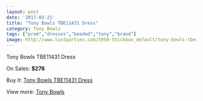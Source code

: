 ```yaml
---
layout: post
date: '2017-03-21'
title: "Tony Bowls TBE11431 Dress"
category: Tony Bowls
tags: ["prom","dresses","beaded","tony","brand"]
image: http://www.lustparties.com/5950-thickbox_default/tony-bowls-tbe11431-dress.jpg
---
```

Tony Bowls TBE11431 Dress

On Sales: **$278**
<a href="https://www.lustparties.com/en/tony-bowls/2023-tony-bowls-tbe11431-dress.html"><amp-img layout="responsive" width="600" height="600" src="//www.lustparties.com/5950-thickbox_default/tony-bowls-tbe11431-dress.jpg" alt="Tony Bowls TBE11431 Dress 0" /></a>
<a href="https://www.lustparties.com/en/tony-bowls/2023-tony-bowls-tbe11431-dress.html"><amp-img layout="responsive" width="600" height="600" src="//www.lustparties.com/5953-thickbox_default/tony-bowls-tbe11431-dress.jpg" alt="Tony Bowls TBE11431 Dress 1" /></a>
<a href="https://www.lustparties.com/en/tony-bowls/2023-tony-bowls-tbe11431-dress.html"><amp-img layout="responsive" width="600" height="600" src="//www.lustparties.com/5952-thickbox_default/tony-bowls-tbe11431-dress.jpg" alt="Tony Bowls TBE11431 Dress 2" /></a>
<a href="https://www.lustparties.com/en/tony-bowls/2023-tony-bowls-tbe11431-dress.html"><amp-img layout="responsive" width="600" height="600" src="//www.lustparties.com/5951-thickbox_default/tony-bowls-tbe11431-dress.jpg" alt="Tony Bowls TBE11431 Dress 3" /></a>

Buy it: [Tony Bowls TBE11431 Dress](https://www.lustparties.com/en/tony-bowls/2023-tony-bowls-tbe11431-dress.html "Tony Bowls TBE11431 Dress")

View more: [Tony Bowls](https://www.lustparties.com/en/5-tony-bowls "Tony Bowls")